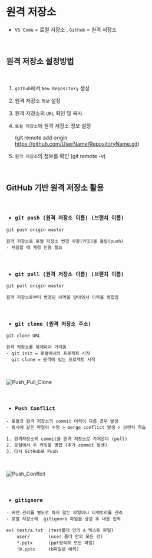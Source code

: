 # 원격 저장소

- `VS Code` = 로컬 저장소 , `Github` = 원격 저장소

<br/>

## 원격 저장소 설정방법

<br/>

1. `github`에서 `New Repository` 생성
2. 원격 저장소 `정보` 설정
3. 원격 저장소의 `URL` 확인 및 복사
4. `로컬 저장소`에 원격 저장소 정보 설정 

    (git remote add origin https://github.com/UserName/RepositoryName.git)
5. `원격 저장소`의 정보를 확인 (git remote -v)

<br/>

## GitHub 기반 원격 저장소 활용

<br/>

- ### **`git push (원격 저장소 이름) (브랜치 이름)`**

```
git push origin master

원격 저장소로 로컬 저장소 변경 사항(커밋)을 올림(push)
- 처음할 때 계정 인증 필요
```

<br/>

- ### **`git pull (원격 저장소 이름) (브랜치 이름)`**

```
git pull origin master

원격 저장소로부터 변경된 내역을 받아와서 이력을 병합함
```

<br/>

- ### **`git clone (원격 저장소 주소)`**

```
git clone URL

원격 저장소를 복제하여 가져옴
- git init = 로컬에서의 프로젝트 시작
  git clone = 원격에 있는 프로젝트 시작
```

<br/>

![Push_Pull_Clone](https://user-images.githubusercontent.com/121420601/209783192-0b8b202f-94ae-4bca-9023-9aa87a622347.png)

<br/>

- ### **`Push Conflict`**

```
- 로컬과 원격 저장소의 commit 이력이 다른 경우 발생
- 동시에 같은 파일이 수정 > merge conflict 발생 > 브랜치 학습

1. 원격저장소의 commit을 원격 저장소로 가져온다 (pull)
2. 로컬에서 두 커밋을 병합 (추가 commit 발생)
3. 다시 GitHub로 Push
```

<br/>

![Push_Conflict](https://user-images.githubusercontent.com/121420601/209783192-0b8b202f-94ae-4bca-9023-9aa87a622347.png)

<br/>

- ### **`gitignore`**

```
- 버전 관리를 별도로 하지 않는 파일이나 디렉토리를 관리
- 로컬 저장소에 .gitignore 파일을 생성 후 내용 입력

ex) test/a.txt  (test폴더 안의 a 텍스트 파일)
    user/       (user 폴더 안의 모든 것)
    *.pptx      (ppt형식의 모든 파일)
    !b.pptx     (b파일은 예외)
```
